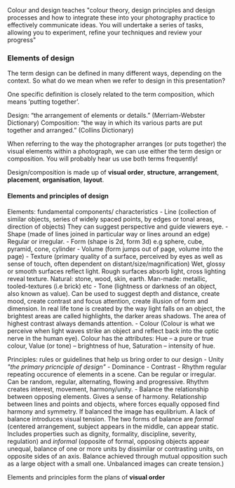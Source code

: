 Colour and design teaches "colour theory, design principles and design processes and how to integrate these into your photography practice to effectively communicate ideas. You will undertake a series of tasks, allowing you to experiment, refine your techniques and review your progress"

### Elements of design

The term design can be defined in many different ways, depending on the context. So what do we mean when we refer to design in this presentation? 

One specific definition is closely related to the term composition, which means ’putting together’.

Design: “the arrangement of elements or details.” (Merriam-Webster Dictionary) 
Composition: “the way in which its various parts are put together and arranged.” (Collins Dictionary) 

When referring to the way the photographer arranges (or puts together) the visual elements within a photograph, we can use either the term design or composition. You will probably hear us use both terms frequently!

Design/composition is made up of **visual order**, **structure**, **arrangement**, **placement**, **organisation**, **layout**.

#### Elements and principles of design

Elements: fundamental components/ characteristics
	-  Line     (collection of similar objects, series of widely spaced points, by edges or tonal areas, direction of objects) They can suggest perspective and guide viewers eye. 
	- Shape  (made of lines joined in particular way or lines around an edge)  Regular or irregular.
	- Form (shape is 2d, form 3d) e.g sphere, cube, pyramid, cone, cylinder
	- Volume (form jumps out of page, volume into the page)
	- Texture (primary quality of a surface, perceived by eyes as well as sense of touch, often dependent on distant/size/magnification) Wet, glossy or smooth surfaces reflect light. Rough surfaces absorb light, cross lighting reveal texture. Natural: stone, wood, skin, earth. Man-made: metallic, tooled-textures (i.e brick) etc
	- Tone (lightness or darkness of an object, also known as value). Can be used to suggest depth and distance, create mood, create contrast and focus attention, create illusion of form and dimension. In real life tone is created by the way light falls on an object, the brightest areas are called highlights, the darker areas shadows. The area of highest contrast always demands attention.
	- Colour (Colour is what we perceive when light waves strike an object and reflect back into the optic nerve in the human eye). Colour has the attributes: Hue – a pure or true colour,  Value (or tone) – brightness of hue, Saturation – intensity of hue.

Principles: rules or guidelines that help us bring order to our design
	- Unity *"the primary pricnciple of design"*
	- Dominance
	- Contrast
	- Rhythm regular repeating occurence of elements in a scene. Can be regular or irregular. Can be random, regular, alternating, flowing and progressive. Rhythm creates interest, movement, harmony/unity. 
	- Balance  the relationship between opposing elements. Gives a sense of harmony. Relationship between lines and points and objects, where forces equally opposed find harmony and symmetry. If balanced the image has equlibrium. A lack of balance introduces visual tension. The two forms of balance are *formal* (centered arrangement, subject appears in the middle, can appear static. Includes properties such as dignity, formality, discipline, severity, regulation) and *informal* (opposite of formal, opposing objects appear unequal, balance of one or more units by dissimilar or contrasting units, on opposite sides of an axis. Balance achieved through mutual opposition such as a large object with a small one. Unbalanced images can create tension.)

Elements and principles form the plans of **visual order**


